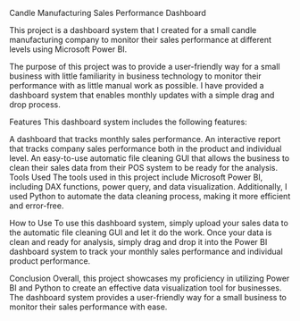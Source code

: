 Candle Manufacturing Sales Performance Dashboard

This project is a dashboard system that I created for a small candle manufacturing company to monitor their sales performance at different levels using Microsoft Power BI.

The purpose of this project was to provide a user-friendly way for a small business with little familiarity in business technology to monitor their performance with as little manual work as possible. I have provided a dashboard system that enables monthly updates with a simple drag and drop process.

Features
This dashboard system includes the following features:

A dashboard that tracks monthly sales performance.
An interactive report that tracks company sales performance both in the product and individual level.
An easy-to-use automatic file cleaning GUI that allows the business to clean their sales data from their POS system to be ready for the analysis.
Tools Used
The tools used in this project include Microsoft Power BI, including DAX functions, power query, and data visualization. Additionally, I used Python to automate the data cleaning process, making it more efficient and error-free.

How to Use
To use this dashboard system, simply upload your sales data to the automatic file cleaning GUI and let it do the work. Once your data is clean and ready for analysis, simply drag and drop it into the Power BI dashboard system to track your monthly sales performance and individual product performance.

Conclusion
Overall, this project showcases my proficiency in utilizing Power BI and Python to create an effective data visualization tool for businesses. The dashboard system provides a user-friendly way for a small business to monitor their sales performance with ease.
